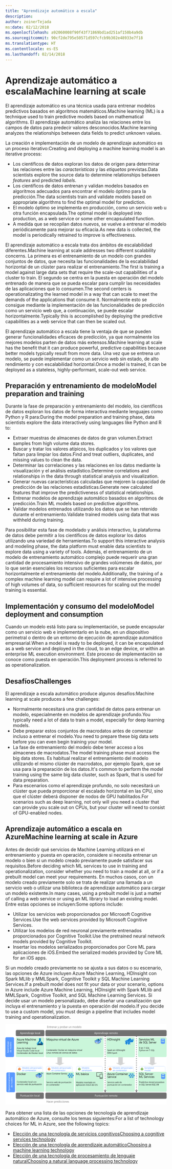 ```yaml
---
title: "Aprendizaje automático a escala"
description: 
author: zoinerTejada
ms:date: 02/12/2018
ms.openlocfilehash: a92060008f90f43f71869bd1ad251af150b4a9db
ms.sourcegitcommit: 90cf2de795e50571d597cfcb9b302e48933e7f18
ms.translationtype: HT
ms.contentlocale: es-ES
ms.lasthandoff: 02/14/2018
---
```

# <a name="machine-learning-at-scale"></a><span data-ttu-id="305c3-102">Aprendizaje automático a escala</span><span class="sxs-lookup"><span data-stu-id="305c3-102">Machine learning at scale</span></span>

<span data-ttu-id="305c3-103">El aprendizaje automático es una técnica usada para entrenar modelos predictivos basados en algoritmos matemáticos.</span><span class="sxs-lookup"><span data-stu-id="305c3-103">Machine learning (ML) is a technique used to train predictive models based on mathematical algorithms.</span></span> <span data-ttu-id="305c3-104">El aprendizaje automático analiza las relaciones entre los campos de datos para predecir valores desconocidos.</span><span class="sxs-lookup"><span data-stu-id="305c3-104">Machine learning analyzes the relationships between data fields to predict unknown values.</span></span>

<span data-ttu-id="305c3-105">La creación e implementación de un modelo de aprendizaje automático es un proceso iterativo:</span><span class="sxs-lookup"><span data-stu-id="305c3-105">Creating and deploying a machine learning model is an iterative process:</span></span>

* <span data-ttu-id="305c3-106">Los científicos de datos exploran los datos de origen para determinar las relaciones entre las *características* y las *etiquetas* previstas.</span><span class="sxs-lookup"><span data-stu-id="305c3-106">Data scientists explore the source data to determine relationships between *features* and predicted *labels*.</span></span>
* <span data-ttu-id="305c3-107">Los científicos de datos entrenan y validan modelos basados en algoritmos adecuados para encontrar el modelo óptimo para la predicción.</span><span class="sxs-lookup"><span data-stu-id="305c3-107">The data scientists train and validate models based on appropriate algorithms to find the optimal model for prediction.</span></span>
* <span data-ttu-id="305c3-108">El modelo óptimo se implementa en producción, como un servicio web u otra función encapsulada.</span><span class="sxs-lookup"><span data-stu-id="305c3-108">The optimal model is deployed into production, as a web service or some other encapsulated function.</span></span>
* <span data-ttu-id="305c3-109">A medida que se recopilan datos nuevos, se vuelve a entrenar el modelo periódicamente para mejorar su eficacia.</span><span class="sxs-lookup"><span data-stu-id="305c3-109">As new data is collected, the model is periodically retrained to improve is effectiveness.</span></span>

<span data-ttu-id="305c3-110">El aprendizaje automático a escala trata dos ámbitos de escalabilidad diferentes.</span><span class="sxs-lookup"><span data-stu-id="305c3-110">Machine learning at scale addresses two different scalability concerns.</span></span> <span data-ttu-id="305c3-111">La primera es el entrenamiento de un modelo con grandes conjuntos de datos, que necesita las funcionalidades de la escalabilidad horizontal de un clúster para realizar el entrenamiento.</span><span class="sxs-lookup"><span data-stu-id="305c3-111">The first is training a model against large data sets that require the scale-out capabilities of a cluster to train.</span></span> <span data-ttu-id="305c3-112">El segundo se centra en la puesta en operación del modelo entrenado de manera que se pueda escalar para cumplir las necesidades de las aplicaciones que lo consumen.</span><span class="sxs-lookup"><span data-stu-id="305c3-112">The second centers is operationalizating the learned model in a way that can scale to meet the demands of the applications that consume it.</span></span> <span data-ttu-id="305c3-113">Normalmente esto se consigue mediante la implementación de las funcionalidades de predicción como un servicio web que, a continuación, se puede escalar horizontalmente.</span><span class="sxs-lookup"><span data-stu-id="305c3-113">Typically this is accomplished by deploying the predictive capabilities as a web service that can then be scaled out.</span></span>

<span data-ttu-id="305c3-114">El aprendizaje automático a escala tiene la ventaja de que se pueden generar funcionalidades eficaces de predicción, ya que normalmente los mejores modelos parten de datos más extensos.</span><span class="sxs-lookup"><span data-stu-id="305c3-114">Machine learning at scale has the benefit that it can produce powerful, predictive capabilities because better models typically result from more data.</span></span> <span data-ttu-id="305c3-115">Una vez que se entrena un modelo, se puede implementar como un servicio web sin estado, de alto rendimiento y con escalabilidad horizontal.</span><span class="sxs-lookup"><span data-stu-id="305c3-115">Once a model is trained, it can be deployed as a stateless, highly-performant, scale-out web service.</span></span> 

## <a name="model-preparation-and-training"></a><span data-ttu-id="305c3-116">Preparación y entrenamiento de modelo</span><span class="sxs-lookup"><span data-stu-id="305c3-116">Model preparation and training</span></span>

<span data-ttu-id="305c3-117">Durante la fase de preparación y entrenamiento del modelo, los científicos de datos exploran los datos de forma interactiva mediante lenguajes como Python y R para:</span><span class="sxs-lookup"><span data-stu-id="305c3-117">During the model preparation and training phase, data scientists explore the data interactively using languages like Python and R to:</span></span>

* <span data-ttu-id="305c3-118">Extraer muestras de almacenes de datos de gran volumen.</span><span class="sxs-lookup"><span data-stu-id="305c3-118">Extract samples from high volume data stores.</span></span>
* <span data-ttu-id="305c3-119">Buscar y tratar los valores atípicos, los duplicados y los valores que faltan para limpiar los datos.</span><span class="sxs-lookup"><span data-stu-id="305c3-119">Find and treat outliers, duplicates, and missing values to clean the data.</span></span>
* <span data-ttu-id="305c3-120">Determinar las correlaciones y las relaciones en los datos mediante la visualización y el análisis estadístico.</span><span class="sxs-lookup"><span data-stu-id="305c3-120">Determine correlations and relationships in the data through statistical analysis and visualization.</span></span>
* <span data-ttu-id="305c3-121">Generar nuevas características calculadas que mejoren la capacidad de predicción de las relaciones estadísticas.</span><span class="sxs-lookup"><span data-stu-id="305c3-121">Generate new calculated features that improve the predictiveness of statistical relationships.</span></span>
* <span data-ttu-id="305c3-122">Entrenar modelos de aprendizaje automático basados en algoritmos de predicción.</span><span class="sxs-lookup"><span data-stu-id="305c3-122">Train ML models based on predictive algorithms.</span></span>
* <span data-ttu-id="305c3-123">Validar modelos entrenados utilizando los datos que se han retenido durante el entrenamiento.</span><span class="sxs-lookup"><span data-stu-id="305c3-123">Validate trained models using data that was withheld during training.</span></span>

<span data-ttu-id="305c3-124">Para posibilitar esta fase de modelado y análisis interactivo, la plataforma de datos debe permitir a los científicos de datos explorar los datos utilizando una variedad de herramientas.</span><span class="sxs-lookup"><span data-stu-id="305c3-124">To support this interactive analysis and modeling phase, the data platform must enable data scientists to explore data using a variety of tools.</span></span> <span data-ttu-id="305c3-125">Además, el entrenamiento de un modelo de entrenamiento automático complejo puede requerir una gran cantidad de procesamiento intensivo de grandes volúmenes de datos, por lo que serán esenciales los recursos suficientes para escalar horizontalmente el entrenamiento del modelo.</span><span class="sxs-lookup"><span data-stu-id="305c3-125">Additionally, the training of a complex machine learning model can require a lot of intensive processing of high volumes of data, so sufficient resources for scaling out the model training is essential.</span></span>

## <a name="model-deployment-and-consumption"></a><span data-ttu-id="305c3-126">Implementación y consumo del modelo</span><span class="sxs-lookup"><span data-stu-id="305c3-126">Model deployment and consumption</span></span>

<span data-ttu-id="305c3-127">Cuando un modelo está listo para su implementación, se puede encapsular como un servicio web e implementarlo en la nube, en un dispositivo perimetral o dentro de un entorno de ejecución de aprendizaje automático empresarial.</span><span class="sxs-lookup"><span data-stu-id="305c3-127">When a model is ready to be deployed, it can be encapsulated as a web service and deployed in the cloud, to an edge device, or within an enterprise ML execution environment.</span></span> <span data-ttu-id="305c3-128">Este proceso de implementación se conoce como puesta en operación.</span><span class="sxs-lookup"><span data-stu-id="305c3-128">This deployment process is referred to as operationalization.</span></span>

## <a name="challenges"></a><span data-ttu-id="305c3-129">Desafíos</span><span class="sxs-lookup"><span data-stu-id="305c3-129">Challenges</span></span>

<span data-ttu-id="305c3-130">El aprendizaje a escala automático produce algunos desafíos:</span><span class="sxs-lookup"><span data-stu-id="305c3-130">Machine learning at scale produces a few challenges:</span></span>

- <span data-ttu-id="305c3-131">Normalmente necesitará una gran cantidad de datos para entrenar un modelo, especialmente en modelos de aprendizaje profundo.</span><span class="sxs-lookup"><span data-stu-id="305c3-131">You typically need a lot of data to train a model, especially for deep learning models.</span></span>
- <span data-ttu-id="305c3-132">Debe preparar estos conjuntos de macrodatos antes de comenzar incluso a entrenar el modelo.</span><span class="sxs-lookup"><span data-stu-id="305c3-132">You need to prepare these big data sets before you can even begin training your model.</span></span>
- <span data-ttu-id="305c3-133">La fase de entrenamiento del modelo debe tener acceso a los almacenes de macrodatos.</span><span class="sxs-lookup"><span data-stu-id="305c3-133">The model training phase must access the big data stores.</span></span> <span data-ttu-id="305c3-134">Es habitual realizar el entrenamiento del modelo utilizando el mismo clúster de macrodatos, por ejemplo Spark, que se usa para la preparación de los datos.</span><span class="sxs-lookup"><span data-stu-id="305c3-134">It's common to perform the model training using the same big data cluster, such as Spark, that is used for data preparation.</span></span> 
- <span data-ttu-id="305c3-135">Para escenarios como el aprendizaje profundo, no solo necesitará un clúster que pueda proporcionar el escalado horizontal en las CPU, sino que el clúster deberá disponer de nodos de GPU habilitados.</span><span class="sxs-lookup"><span data-stu-id="305c3-135">For scenarios such as deep learning, not only will you need a cluster that can provide you scale out on CPUs, but your cluster will need to consist of GPU-enabled nodes.</span></span>

## <a name="machine-learning-at-scale-in-azure"></a><span data-ttu-id="305c3-136">Aprendizaje automático a escala en Azure</span><span class="sxs-lookup"><span data-stu-id="305c3-136">Machine learning at scale in Azure</span></span>

<span data-ttu-id="305c3-137">Antes de decidir qué servicios de Machine Learning utilizará en el entrenamiento y puesta en operación, considere si necesita entrenar un modelo o bien si un modelo creado previamente puede satisfacer sus requisitos.</span><span class="sxs-lookup"><span data-stu-id="305c3-137">Before deciding which ML services to use in training and operationalization, consider whether you need to train a model at all, or if a prebuilt model can meet your requirements.</span></span> <span data-ttu-id="305c3-138">En muchos casos, con un modelo creado previamente solo se trata de realizar una llamada a un servicio web o utilizar una biblioteca de aprendizaje automático para cargar un modelo existente.</span><span class="sxs-lookup"><span data-stu-id="305c3-138">In many cases, using a prebuilt model is just a matter of calling a web service or using an ML library to load an existing model.</span></span> <span data-ttu-id="305c3-139">Entre estas opciones se incluyen:</span><span class="sxs-lookup"><span data-stu-id="305c3-139">Some options include:</span></span> 

- <span data-ttu-id="305c3-140">Utilizar los servicios web proporcionados por Microsoft Cognitive Services.</span><span class="sxs-lookup"><span data-stu-id="305c3-140">Use the web services provided by Microsoft Cognitive Services.</span></span>
- <span data-ttu-id="305c3-141">Utilizar los modelos de red neuronal previamente entrenados proporcionados por Cognitive Toolkit.</span><span class="sxs-lookup"><span data-stu-id="305c3-141">Use the pretrained neural network models provided by Cognitive Toolkit.</span></span>
- <span data-ttu-id="305c3-142">Insertar los modelos serializados proporcionados por Core ML para aplicaciones de iOS.</span><span class="sxs-lookup"><span data-stu-id="305c3-142">Embed the serialized models provided by Core ML for an iOS apps.</span></span> 

<span data-ttu-id="305c3-143">Si un modelo creado previamente no se ajusta a sus datos o su escenario, las opciones de Azure incluyen Azure Machine Learning, HDInsight con Spark MLlib y MMLSpark, Cognitive Toolkit y SQL Machine Learning Services.</span><span class="sxs-lookup"><span data-stu-id="305c3-143">If a prebuilt model does not fit your data or your scenario, options in Azure include Azure Machine Learning, HDInsight with Spark MLlib and MMLSpark, Cognitive Toolkit, and SQL Machine Learning Services.</span></span> <span data-ttu-id="305c3-144">Si decide usar un modelo personalizado, debe diseñar una canalización que incluya el entrenamiento y la puesta en operación del modelo.</span><span class="sxs-lookup"><span data-stu-id="305c3-144">If you decide to use a custom model, you must design a pipeline that includes model training and operationalization.</span></span> 

![Opciones de modelos en Azure](./images/machine-learning-model-training-and-deployment.png)

<span data-ttu-id="305c3-146">Para obtener una lista de las opciones de tecnología de aprendizaje automático de Azure, consulte los temas siguientes:</span><span class="sxs-lookup"><span data-stu-id="305c3-146">For a list of technology choices for ML in Azure, see the following topics:</span></span>

- [<span data-ttu-id="305c3-147">Elección de una tecnología de servicios cognitivos</span><span class="sxs-lookup"><span data-stu-id="305c3-147">Choosing a cognitive services technology</span></span>](../technology-choices/cognitive-services.md)
- [<span data-ttu-id="305c3-148">Elección de una tecnología de aprendizaje automático</span><span class="sxs-lookup"><span data-stu-id="305c3-148">Choosing a machine learning technology</span></span>](../technology-choices/data-science-and-machine-learning.md)
- [<span data-ttu-id="305c3-149">Elección de una tecnología de procesamiento de lenguaje natural</span><span class="sxs-lookup"><span data-stu-id="305c3-149">Choosing a natural language processing technology</span></span>](../technology-choices/natural-language-processing.md)
